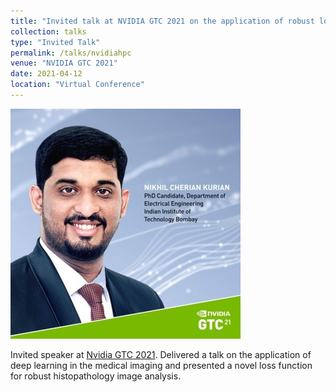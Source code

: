 ```yaml
---
title: "Invited talk at NVIDIA GTC 2021 on the application of robust loss functions in deep histopatholgy image analysis"
collection: talks
type: "Invited Talk"
permalink: /talks/nvidiahpc
venue: "NVIDIA GTC 2021"
date: 2021-04-12
location: "Virtual Conference"
---
```

<img src="/images/nvidia.jpg"
     alt="Markdown Monster icon"
     style="float: center; margin-right: 10px;" />
     
     
Invited speaker at [Nvidia GTC 2021](https://www.linkedin.com/feed/update/urn:li:activity:6782511699430899712/). Delivered a talk on the application of deep learning in the medical imaging and presented a novel loss function for robust histopathology image analysis. 

